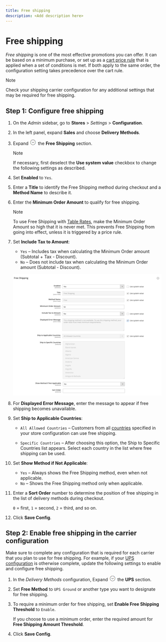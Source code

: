 ```yaml
---
title: Free shipping
description: <Add description here>
---
```

# Free shipping

_Free shipping_ is one of the most effective promotions you can offer. It can be based on a minimum purchase, or set up as a [cart price rule](../merchandising-promotions/price-rules-cart.md) that is applied when a set of conditions is met. If both apply to the same order, the configuration setting takes precedence over the cart rule.

>[!NOTE]
>
>Check your shipping carrier configuration for any additional settings that may be required for free shipping.

## Step 1: Configure free shipping

1. On the _Admin_ sidebar, go to **Stores** > _Settings_ > **Configuration**.

1. In the left panel, expand **Sales** and choose **Delivery Methods**.

1. Expand ![Expansion selector](../assets/icon-display-expand.png) the **Free Shipping** section.

   >[!NOTE]
   >
   >If necessary, first deselect the **Use system value** checkbox to change the following settings as described.

1. Set **Enabled** to `Yes`.

1. Enter a **Title** to identify the Free Shipping method during checkout and a **Method Name** to describe it.

1. Enter the **Minimum Order Amount** to qualify for free shipping.

   >[!NOTE]
   >
   >To use Free Shipping with [Table Rates](shipping-table-rate.md), make the Minimum Order Amount so high that it is never met. This prevents Free Shipping from going into effect, unless it is triggered by a price rule.

1. Set **Include Tax to Amount**:

   - `Yes` – Includes tax when calculating the Minimum Order amount (Subtotal + Tax - Discount).
   - `No` – Does not include tax when calculating the Minimum Order amount (Subtotal - Discount).

   ![Free Shipping](../configuration-reference/sales/assets/delivery-methods-free-shipping.png)<!-- zoom -->

1. For **Displayed Error Message**, enter the message to appear if free shipping becomes unavailable.

1. Set **Ship to Applicable Countries**:

   - `All Allowed Countries` – Customers from all [countries](../getting-started/store-details.md#country-options) specified in your store configuration can use free shipping.

   - `Specific Countries` – After choosing this option, the Ship to Specific Countries list appears. Select each country in the list where free shipping can be used.

1. Set **Show Method if Not Applicable**:

   - `Yes` – Always shows the Free Shipping method, even when not applicable.
   - `No` – Shows the Free Shipping method only when applicable.

1. Enter a **Sort Order** number to determine the position of free shipping in the list of delivery methods during checkout.

   `0` = first, `1` = second, `2` = third, and so on.

1. Click **Save Config**.

## Step 2: Enable free shipping in the carrier configuration

Make sure to complete any configuration that is required for each carrier that you plan to use for free shipping. For example, if your [UPS configuration](ups.md) is otherwise complete, update the following settings to enable and configure free shipping.

1. In the _Delivery Methods_ configuration, Expand ![Expansion selector](../assets/icon-display-expand.png) the **UPS** section.

1. Set **Free Method** to `UPS Ground` or another type you want to designate for free shipping.

1. To require a minimum order for free shipping, set **Enable Free Shipping Threshold** to `Enable`.

   If you choose to use a minimum order, enter the required amount for **Free Shipping Amount Threshold**.

1. Click **Save Config**.
